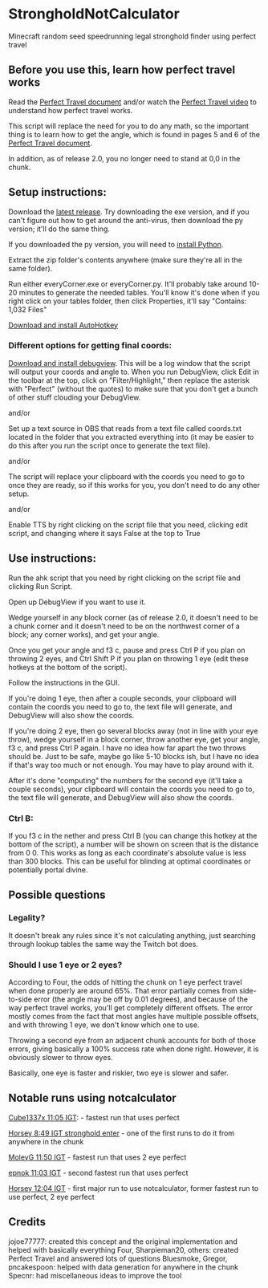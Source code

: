 # StrongholdNotCalculator
Minecraft random seed speedrunning legal stronghold finder using perfect travel

## Before you use this, learn how perfect travel works
Read the [Perfect Travel document] and/or watch the [Perfect Travel video] to understand how perfect travel works.

This script will replace the need for you to do any math, so the important thing is to learn how to get the angle, which is found in pages 5 and 6 of the [Perfect Travel document].

In addition, as of release 2.0, you no longer need to stand at 0,0 in the chunk.


## Setup instructions:
Download the [latest release]. Try downloading the exe version, and if you can't figure out how to get around the anti-virus, then download the py version; it'll do the same thing.

If you downloaded the py version, you will need to [install Python].

Extract the zip folder's contents anywhere (make sure they're all in the same folder).

Run either everyCorner.exe or everyCorner.py. It'll probably take around 10-20 minutes to generate the needed tables. You'll know it's done when if you right click on your tables folder, then click Properties, it'll say "Contains: 1,032 Files"

[Download and install AutoHotkey]

### Different options for getting final coords:
[Download and install debugview]. This will be a log window that the script will output your coords and angle to. When you run DebugView, click Edit in the toolbar at the top, click on "Filter/Highlight," then replace the asterisk with "Perfect" (without the quotes) to make sure that you don't get a bunch of other stuff clouding your DebugView.

and/or

Set up a text source in OBS that reads from a text file called coords.txt located in the folder that you extracted everything into (it may be easier to do this after you run the script once to generate the text file).

and/or

The script will replace your clipboard with the coords you need to go to once they are ready, so if this works for you, you don't need to do any other setup.

and/or

Enable TTS by right clicking on the script file that you need, clicking edit script, and changing where it says False at the top to True

## Use instructions:
Run the ahk script that you need by right clicking on the script file and clicking Run Script.

Open up DebugView if you want to use it.

Wedge yourself in any block corner (as of release 2.0, it doesn't need to be a chunk corner and it doesn't need to be on the northwest corner of a block; any corner works), and get your angle.

Once you get your angle and f3 c, pause and press Ctrl P if you plan on throwing 2 eyes, and Ctrl Shift P if you plan on throwing 1 eye (edit these hotkeys at the bottom of the script).

Follow the instructions in the GUI.

If you're doing 1 eye, then after a couple seconds, your clipboard will contain the coords you need to go to, the text file will generate, and DebugView will also show the coords.

If you're doing 2 eye, then go several blocks away (not in line with your eye throw), wedge yourself in a block corner, throw another eye, get your angle, f3 c, and press Ctrl P again. I have no idea how far apart the two throws should be. Just to be safe, maybe go like 5-10 blocks ish, but I have no idea if that's way too much or not enough. You may have to play around with it.

After it's done "computing" the numbers for the second eye (it'll take a couple seconds), your clipboard will contain the coords you need to go to, the text file will generate, and DebugView will also show the coords.

### Ctrl B:
If you f3 c in the nether and press Ctrl B (you can change this hotkey at the bottom of the script), a number will be shown on screen that is the distance from 0 0. This works as long as each coordinate's absolute value is less than 300 blocks. This can be useful for blinding at optimal coordinates or potentially portal divine.


## Possible questions
### Legality?
It doesn't break any rules since it's not calculating anything, just searching through lookup tables the same way the Twitch bot does.
### Should I use 1 eye or 2 eyes?
According to Four, the odds of hitting the chunk on 1 eye perfect travel when done properly are around 65%. That error partially comes from side-to-side error (the angle may be off by 0.01 degrees), and because of the way perfect travel works, you'll get completely different offsets. The error mostly comes from the fact that most angles have multiple possible offsets, and with throwing 1 eye, we don't know which one to use.

Throwing a second eye from an adjacent chunk accounts for both of those errors, giving basically a 100% success rate when done right. However, it is obviously slower to throw eyes.

Basically, one eye is faster and riskier, two eye is slower and safer.

## Notable runs using notcalculator
[Cube1337x 11:05 IGT]: - fastest run that uses perfect

[Horsey 8:49 IGT stronghold enter] - one of the first runs to do it from anywhere in the chunk

[MoleyG 11:50 IGT] - fastest run that uses 2 eye perfect

[epnok 11:03 IGT] - second fastest run that uses perfect

[Horsey 12:04 IGT] - first major run to use notcalculator, former fastest run to use perfect, 2 eye perfect


## Credits
jojoe77777: created this concept and the original implementation and helped with basically everything
Four, Sharpieman20, others: created Perfect Travel and answered lots of questions
Bluesmoke, Gregor, pncakespoon: helped with data generation for anywhere in the chunk
Specnr: had miscellaneous ideas to improve the tool

   [latest release]: <https://github.com/pjagada/strongholdnotcalculator/releases/latest>
   [Download and install AutoHotkey]: <https://www.autohotkey.com/>
   [Download and install debugview]: <https://docs.microsoft.com/en-us/sysinternals/downloads/debugview>
   [Perfect Travel document]: <https://docs.google.com/document/d/1JTMOIiS-Hl6_giEB0IQ5ki7UV-gvUXnNmoxhYoSgEAA/edit>
   [Perfect Travel video]: <https://youtu.be/YpV7I9X-Jso>
   [install Python]: <https://www.python.org/ftp/python/3.10.0/python-3.10.0-amd64.exe>
   [Horsey 8:49 IGT stronghold enter]: <https://youtu.be/JMHJDbBPhps>
   [Cube1337x 11:05 IGT]: <https://youtu.be/ZT0JU-i_Gmo>
   [epnok 11:03 IGT]: <https://youtu.be/Xn-YKCd3VqM>
   [MoleyG 11:50 IGT]: <https://youtu.be/EGInzoA0gtA>
   [Horsey 12:04 IGT]: <https://youtu.be/KSEEg617WRA>
